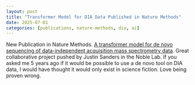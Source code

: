 ```yaml
---
layout: post
title: "Transformer Model for DIA Data Published in Nature Methods"
date: 2025-07-01
categories: [publications, nature-methods, dia, ai]
---
```


New Publication in Nature Methods. [A transformer model for de novo sequencing of data-independent acquisition mass spectrometry data](https://www.nature.com/articles/s41592-025-02718-y). Great collaborative project pushed by Justin Sanders in the Noble Lab. If you asked me 5 years ago if it would be possible to use a de novo tool on DIA data, I would have thought it would only exist in science fiction. Love being proven wrong.
